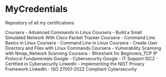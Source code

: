 # MyCredentials
Repository of all my certifications

Coursera - Advanced Commands in Linux
Coursera - Build a Small Simulated Network With Cisco Packet Tracker
Coursera - Command Line Basics in Linux
Coursera - Command Line in Linux
Coursera - Create User Directory and Files with Linux Commands
Coursera - Vulnerability Scanning with Nmap_Network Scanning
Coursera - Wireshark for Beginners_TCP IP Protocol Fundamentals
Google - Cybersecurity
Google - IT Support
ISC2 - Certified in Cybersecurity
LinkedIn - Implementing the NIST Privacy Framework
LinkedIn - ISO 27001-2022 Compliant Cybersecurity
